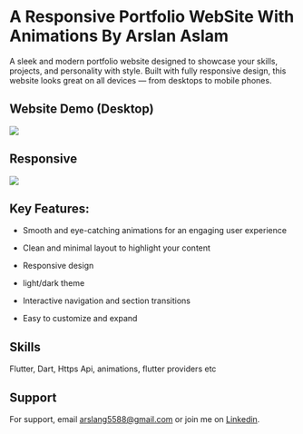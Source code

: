 
# A Responsive Portfolio WebSite With Animations By Arslan Aslam

A sleek and modern portfolio website designed to showcase your skills, projects, and personality with style. Built with fully responsive design, this website looks great on all devices — from desktops to mobile phones.


## Website Demo (Desktop)

<img align="center" src="https://github.com/arslan-aslam-brw/arslan-aslam-portfolio-web-flutter/blob/master/assets/Demo_Portfolio_desktop-ezgif.com.gif">


## Responsive
<img align="center" src="https://github.com/arslan-aslam-brw/arslan-aslam-portfolio-web-flutter/blob/master/assets/Demo_Portfolio_responsive-ezgif.com.gif">



## Key Features:

- Smooth and eye-catching animations for an engaging user experience

- Clean and minimal layout to highlight your content

- Responsive design

- light/dark theme 

- Interactive navigation and section transitions

- Easy to customize and expand

  
## Skills
Flutter, Dart, Https Api, animations, flutter providers etc 


## Support

For support, email arslang5588@gmail.com or join me on <a href = "https://www.linkedin.com/in/arslanaslam77/" >Linkedin</a>.


